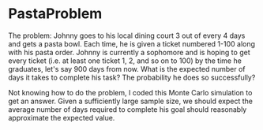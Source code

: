 # PastaProblem
The problem: Johnny goes to his local dining court 3 out of every 4 days and gets a pasta bowl. Each time, he is given a ticket numbered 1-100 along with his pasta order. Johnny is currently a sophomore and is hoping to get every ticket (i.e. at least one ticket 1, 2, and so on to 100) by the time he graduates, let's say 900 days from now. What is the expected number of days it takes to complete his task? The probability he does so successfully?

Not knowing how to do the problem, I coded this Monte Carlo simulation to get an answer. Given a sufficiently large sample size, we should expect the average number of days required to complete his goal should reasonably approximate the expected value.
